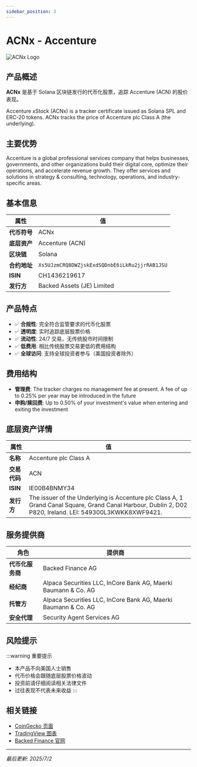 ```yaml
---
sidebar_position: 3
---
```


# ACNx - Accenture

![ACNx Logo](/img/tokens/ACNx.svg)

## 产品概述

**ACNx** 是基于 Solana 区块链发行的代币化股票，追踪 Accenture (ACN) 的股价表现。

Accenture xStock (ACNx) is a tracker certificate issued as Solana SPL and ERC-20 tokens. ACNx tracks the price of Accenture plc Class A (the underlying).

## 主要优势

Accenture is a global professional services company that helps businesses, governments, and other organizations build their digital core, optimize their operations, and accelerate revenue growth. They offer services and solutions in strategy & consulting, technology, operations, and industry-specific areas.


## 基本信息

| 属性 | 值 |
|------|----|
| **代币符号** | ACNx |
| **底层资产** | Accenture (ACN) |
| **区块链** | Solana |
| **合约地址** | `Xs5UJzmCRQ8DWZjskExdSQDnbE6iLkRu2jjrRAB1JSU` |
| **ISIN** | CH1436219617 |
| **发行方** | Backed Assets (JE) Limited |

## 产品特点

- ✅ **合规性**: 完全符合监管要求的代币化股票
- ✅ **透明度**: 实时追踪底层股票价格
- ✅ **流动性**: 24/7 交易，无传统股市时间限制
- ✅ **低费用**: 相比传统股票交易更低的费用结构
- ✅ **全球访问**: 支持全球投资者参与（美国投资者除外）

## 费用结构

- **管理费**: The tracker charges no management fee at present. A fee of up to 0.25% per year may be introduced in the future
- **申购/赎回费**: Up to 0.50% of your investment's value when entering and exiting the investment

## 底层资产详情

| 属性 | 值 |
|------|----|
| **名称** | Accenture plc Class A |
| **交易代码** | ACN |
| **ISIN** | IE00B4BNMY34 |
| **发行方** | The issuer of the Underlying is Accenture plc Class A, 1 Grand Canal Square, Grand Canal Harbour, Dublin 2, D02 P820, Ireland. LEI: 549300L3KWKK8XWF9421. |

## 服务提供商

| 角色 | 提供商 |
|------|----|
| **代币化服务商** | Backed Finance AG |
| **经纪商** | Alpaca Securities LLC, InCore Bank AG, Maerki Baumann & Co. AG |
| **托管方** | Alpaca Securities LLC, InCore Bank AG, Maerki Baumann & Co. AG |
| **安全代理** | Security Agent Services AG |

## 风险提示

:::warning 重要提示
- 本产品不向美国人士销售
- 代币价格会跟随底层股票价格波动
- 投资前请仔细阅读相关法律文件
- 过往表现不代表未来收益
:::

## 相关链接

- [CoinGecko 页面](https://www.coingecko.com/)
- [TradingView 图表](https://www.tradingview.com/)
- [Backed Finance 官网](https://backed.fi/)

---

*最后更新: 2025/7/2*
